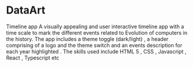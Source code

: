 # DataArt
Timeline app
A visually appealing and user interactive timeline app with a time scale to mark the different events related to Evolution of computers in the history.
The app includes a theme toggle (dark/light) , a header comprising of a logo and the theme switch and an events description for each year highlighted . The skills used include HTML 5 , CSS , Javascript , React , Typescript etc  
